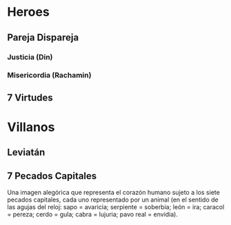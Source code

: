 # Heroes
## Pareja Dispareja
### Justicia (Din)
### Misericordia (Rachamin)

## 7 Virtudes

# Villanos
## Leviatán

## 7 Pecados Capitales



Una imagen alegórica que representa el corazón humano sujeto a los siete pecados capitales, cada uno representado por un animal (en el sentido de las agujas del reloj: sapo = avaricia; serpiente = soberbia; león = ira; caracol = pereza; cerdo = gula; cabra = lujuria; pavo real = envidia).